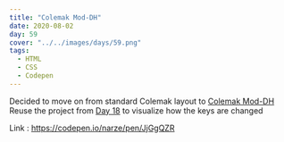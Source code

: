 ```yaml
---
title: "Colemak Mod-DH"
date: 2020-08-02
day: 59
cover: "../../images/days/59.png"
tags:
  - HTML
  - CSS
  - Codepen
---
```


Decided to move on from standard Colemak layout to [Colemak Mod-DH](https://colemakmods.github.io/mod-dh/)
Reuse the project from [Day 18](/days/18/) to visualize how the keys are changed

Link : https://codepen.io/narze/pen/JjGgQZR
